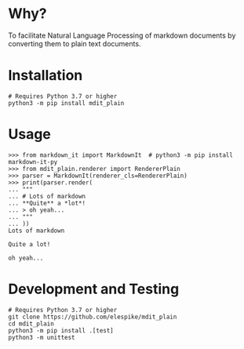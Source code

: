 # Why?
To facilitate Natural Language Processing of markdown documents by converting them to plain text documents.

# Installation
```shell
# Requires Python 3.7 or higher
python3 -m pip install mdit_plain
```

# Usage
```
>>> from markdown_it import MarkdownIt  # python3 -m pip install markdown-it-py
>>> from mdit_plain.renderer import RendererPlain
>>> parser = MarkdownIt(renderer_cls=RendererPlain)
>>> print(parser.render(
... """
... # Lots of markdown
... **Quite** a *lot*!
... > oh yeah...
... """
... ))
Lots of markdown

Quite a lot!

oh yeah...
```

# Development and Testing
```shell
# Requires Python 3.7 or higher
git clone https://github.com/elespike/mdit_plain
cd mdit_plain
python3 -m pip install .[test]
python3 -m unittest
```

